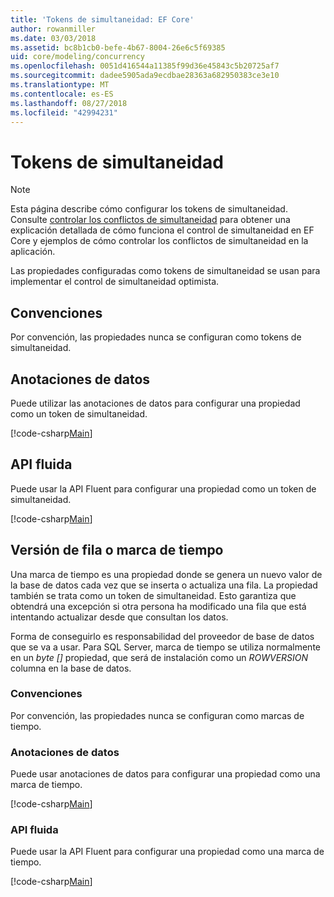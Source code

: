 ```yaml
---
title: 'Tokens de simultaneidad: EF Core'
author: rowanmiller
ms.date: 03/03/2018
ms.assetid: bc8b1cb0-befe-4b67-8004-26e6c5f69385
uid: core/modeling/concurrency
ms.openlocfilehash: 0051d416544a11385f99d36e45843c5b20725af7
ms.sourcegitcommit: dadee5905ada9ecdbae28363a682950383ce3e10
ms.translationtype: MT
ms.contentlocale: es-ES
ms.lasthandoff: 08/27/2018
ms.locfileid: "42994231"
---
```

# <a name="concurrency-tokens"></a>Tokens de simultaneidad

> [!NOTE]
> Esta página describe cómo configurar los tokens de simultaneidad. Consulte [controlar los conflictos de simultaneidad](../saving/concurrency.md) para obtener una explicación detallada de cómo funciona el control de simultaneidad en EF Core y ejemplos de cómo controlar los conflictos de simultaneidad en la aplicación.

Las propiedades configuradas como tokens de simultaneidad se usan para implementar el control de simultaneidad optimista.

## <a name="conventions"></a>Convenciones

Por convención, las propiedades nunca se configuran como tokens de simultaneidad.

## <a name="data-annotations"></a>Anotaciones de datos

Puede utilizar las anotaciones de datos para configurar una propiedad como un token de simultaneidad.

[!code-csharp[Main](../../../samples/core/Modeling/DataAnnotations/Samples/Concurrency.cs#ConfigureConcurrencyAnnotations)]

## <a name="fluent-api"></a>API fluida

Puede usar la API Fluent para configurar una propiedad como un token de simultaneidad.

[!code-csharp[Main](../../../samples/core/Modeling/FluentAPI/Samples/Concurrency.cs#ConfigureConcurrencyFluent)]

## <a name="timestamprow-version"></a>Versión de fila o marca de tiempo

Una marca de tiempo es una propiedad donde se genera un nuevo valor de la base de datos cada vez que se inserta o actualiza una fila. La propiedad también se trata como un token de simultaneidad. Esto garantiza que obtendrá una excepción si otra persona ha modificado una fila que está intentando actualizar desde que consultan los datos.

Forma de conseguirlo es responsabilidad del proveedor de base de datos que se va a usar. Para SQL Server, marca de tiempo se utiliza normalmente en un *byte []* propiedad, que será de instalación como un *ROWVERSION* columna en la base de datos.

### <a name="conventions"></a>Convenciones

Por convención, las propiedades nunca se configuran como marcas de tiempo.

### <a name="data-annotations"></a>Anotaciones de datos

Puede usar anotaciones de datos para configurar una propiedad como una marca de tiempo.

[!code-csharp[Main](../../../samples/core/Modeling/DataAnnotations/Samples/Timestamp.cs#ConfigureTimestampAnnotations)]

### <a name="fluent-api"></a>API fluida

Puede usar la API Fluent para configurar una propiedad como una marca de tiempo.

[!code-csharp[Main](../../../samples/core/Modeling/FluentAPI/Samples/Timestamp.cs#ConfigureTimestampFluent)]

